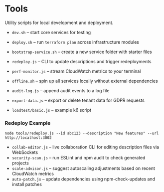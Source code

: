 # Tools

Utility scripts for local development and deployment.

- `dev.sh` – start core services for testing
- `deploy.sh` – run `terraform plan` across infrastructure modules
- `bootstrap-service.sh` – create a new service folder with starter files
- `redeploy.js` – CLI to update descriptions and trigger redeployments
- `perf-monitor.js` – stream CloudWatch metrics to your terminal
- `offline.sh` – spin up all services locally without external dependencies
- `audit-log.js` – append audit events to a log file
- `export-data.js` – export or delete tenant data for GDPR requests

- `loadtest/basic.js` – example k6 script

### Redeploy Example

```
node tools/redeploy.js --id abc123 --description "New features" --url http://localhost:3002
```
- `collab-editor.js` – live collaboration CLI for editing description files via WebSockets
- `security-scan.js` – run ESLint and npm audit to check generated projects
- `scale-advisor.js` – suggest autoscaling adjustments based on recent CloudWatch metrics
- `auto-patch.js` – update dependencies using npm-check-updates and install patches
